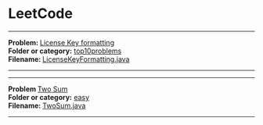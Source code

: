 # LeetCode
<hr>
<b> Problem: </b><a href = "https://leetcode.com/problems/license-key-formatting/#/description">License Key formatting </a><br>
<b> Folder or category:</b> <a href ="https://github.com/patilankita79/LeetCode/tree/master/top10popular" >top10problems </a> <br>
<b> Filename: </b> <a href ="https://github.com/patilankita79/LeetCode/blob/master/top10popular/LicenseKeyFormatting.java" />LicenseKeyFormatting.java  </a>

<hr>

<hr>
<b>Problem </b> <a href ="https://leetcode.com/problems/two-sum/#/description">Two Sum </a><br>
<b> Folder or category:</b> <a href ="https://github.com/patilankita79/LeetCode/tree/master/easy" >easy </a> <br>
<b> Filename: </b> <a href ="https://github.com/patilankita79/LeetCode/blob/master/easy/TwoSum.java" />TwoSum.java  </a>

<hr>

